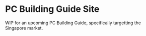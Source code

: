 # PC Building Guide Site

WIP for an upcoming PC Building Guide, specifically targetting the Singapore market.

